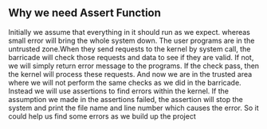 
## Why we need Assert Function ##
Initially we assume that everything in it should run as we expect.
whereas small error will bring the whole system down.
The user programs are in the untrusted zone.When they send requests to the kernel by system call, the barricade will check those requests and data
to see if they are valid.
If not, we will simply return error message to the programs.
If the check pass, then the kernel will process these requests.
And now we are in the trusted area where we will not perform the same checks as we did in the barricade.
Instead we will use assertions to find errors within the kernel.
If the assumption we made in the assertions failed, the assertion will stop the system and print the file name and line number which causes the error. So it could help us find some errors as we build up the project
